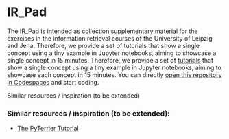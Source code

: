 # IR_Pad

The IR_Pad is intended as collection supplementary material for the exercises in the information retrieval courses of the University of Leipzig and Jena. Therefore, we provide a set of tutorials that show a single concept using a tiny example in Jupyter notebooks, aiming to showcase a single concept in 15 minutes.
Therefore, we provide a set of [tutorials](tutorials) that show a single concept using a tiny example in Jupyter notebooks, aiming to showcase each concept in 15 minutes.
You can directly [open this repository in Codespaces](https://codespaces.new/webis/ir-pad/tree/main) and start coding.

Similar resources / inspiration (to be extended)


### Similar resources / inspiration (to be extended):

- [The PyTerrier Tutorial](https://github.com/terrier-org/ecir2021tutorial)

